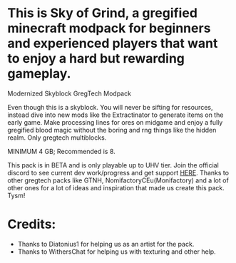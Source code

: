 # This is Sky of Grind, a gregified minecraft modpack for beginners and experienced players that want to enjoy a hard but rewarding gameplay.
 Modernized Skyblock GregTech Modpack

 Even though this is a skyblock. You will never be sifting for resources, instead dive into new mods like the Extractinator to generate items on the early game.
 Make processing lines for ores on midgame and enjoy a fully gregified blood magic without the boring and rng things like the hidden realm. Only gregtech multiblocks.

 MINIMUM 4 GB; Recommended is 8.

 This pack is in BETA and is only playable up to UHV tier. Join the official discord to see current dev work/progress and get support [HERE](https://discord.gg/ECsQ5xkUYw).
 Thanks to other gregtech packs like GTNH, NomifactoryCEu(Monifactory) and a lot of other ones for a lot of ideas and inspiration that made us create this pack. Tysm!

# Credits:

 - Thanks to Diatonius1 for helping us as an artist for the pack.
 - Thanks to WithersChat for helping us with texturing and other help.

 
